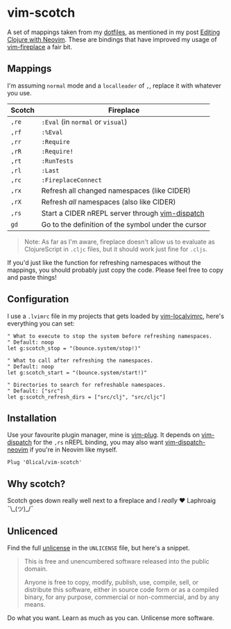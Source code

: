 # vim-scotch

A set of mappings taken from my [dotfiles][], as mentioned in my post [Editing Clojure with Neovim][post]. These are bindings that have improved my usage of [vim-fireplace][] a fair bit.

## Mappings

I'm assuming `normal` mode and a `localleader` of `,`, replace it with whatever you use.

| Scotch | Fireplace                                                |
| ------ | -------------------------------------------------------- |
| `,re`  | `:Eval` (in `normal` or `visual`)                        |
| `,rf`  | `:%Eval`                                                 |
| `,rr`  | `:Require`                                               |
| `,rR`  | `:Require!`                                              |
| `,rt`  | `:RunTests`                                              |
| `,rl`  | `:Last`                                                  |
| `,rc`  | `:FireplaceConnect`                                      |
| `,rx`  | Refresh all changed namespaces (like CIDER)              |
| `,rX`  | Refresh *all* namespaces (also like CIDER)               |
| `,rs`  | Start a CIDER nREPL server through [vim-dispatch][]      |
| `gd`   | Go to the definition of the symbol under the cursor      |

> Note: As far as I'm aware, fireplace doesn't allow us to evaluate as ClojureScript in `.cljc` files, but it should work just fine for `.cljs`.

If you'd just like the function for refreshing namespaces without the mappings, you should probably just copy the code. Please feel free to copy and paste things!

## Configuration

I use a `.lvimrc` file in my projects that gets loaded by [vim-localvimrc][], here's everything you can set:

```viml
" What to execute to stop the system before refreshing namespaces.
" Default: noop
let g:scotch_stop = "(bounce.system/stop!)"

" What to call after refreshing the namespaces.
" Default: noop
let g:scotch_start = "(bounce.system/start!)"

" Directories to search for refreshable namespaces.
" Default: ["src"]
let g:scotch_refresh_dirs = ["src/clj", "src/cljc"]
```

## Installation

Use your favourite plugin manager, mine is [vim-plug][]. It depends on [vim-dispatch][] for the `,rs` nREPL binding, you may also want [vim-dispatch-neovim][] if you're in Neovim like myself.

```viml
Plug 'Olical/vim-scotch'
```

## Why scotch?

Scotch goes down really well next to a fireplace and I _really_ :heart: Laphroaig ¯\\\_(ツ)\_/¯

## Unlicenced

Find the full [unlicense][] in the `UNLICENSE` file, but here's a snippet.

>This is free and unencumbered software released into the public domain.
>
>Anyone is free to copy, modify, publish, use, compile, sell, or distribute this software, either in source code form or as a compiled binary, for any purpose, commercial or non-commercial, and by any means.

Do what you want. Learn as much as you can. Unlicense more software.

[unlicense]: http://unlicense.org/
[dotfiles]: https://github.com/Olical/dotfiles
[post]: https://oli.me.uk/2018-05-04-editing-clojure-with-neovim/
[vim-fireplace]: https://github.com/tpope/vim-fireplace
[vim-plug]: https://github.com/junegunn/vim-plug
[vim-localvimrc]: https://github.com/embear/vim-localvimrc
[vim-dispatch]: https://github.com/tpope/vim-dispatch
[vim-dispatch-neovim]: https://github.com/radenling/vim-dispatch-neovim
